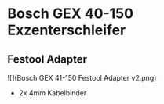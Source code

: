 # Bosch GEX 40-150 Exzenterschleifer

## Festool Adapter
![](Bosch GEX 41-150 Festool Adapter v2.png)

* 2x 4mm Kabelbinder
